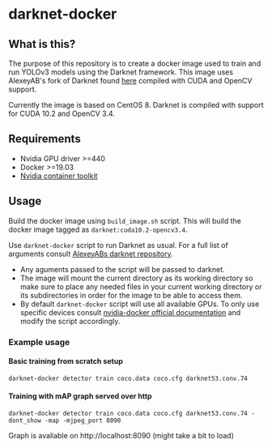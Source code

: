 # darknet-docker

## What is this?
The purpose of this repository is to create a docker image used to train and run YOLOv3 models using the Darknet framework. 
This image uses AlexeyAB's fork of Darknet found [here](https://github.com/AlexeyAB/darknet) compiled with CUDA and OpenCV support.

Currently the image is based on CentOS 8. Darknet is compiled with support for CUDA 10.2 and OpenCV 3.4.

## Requirements
* Nvidia GPU driver >=440
* Docker >=19.03
* [Nvidia container toolkit](https://github.com/NVIDIA/nvidia-container-runtime)

## Usage

Build the docker image using `build_image.sh` script. This will build the docker image tagged as `darknet:cuda10.2-opencv3.4`.

Use `darknet-docker` script to run Darknet as usual. For a full list of arguments consult [AlexeyABs darknet repository](https://github.com/AlexeyAB/darknet).

* Any aguments passed to the script will be passed to darknet. 
* The image will mount the current directory as its working directory so make sure to place any needed files in your current working directory or its subdirectories in order for the image to be able to access them.
* By default `darknet-docker` script will use all available GPUs. To only use specific devices consult [nvidia-docker official documentation](https://github.com/NVIDIA/nvidia-docker#usage) and modify the script accordingly.

### Example usage

#### Basic training from scratch setup
`darknet-docker detector train coco.data coco.cfg darknet53.conv.74`

#### Training with mAP graph served over http
`darknet-docker detector train coco.data coco.cfg darknet53.conv.74 -dont_show -map -mjpeg_port 8090`

Graph is avaliable on http://localhost:8090 (might take a bit to load)

